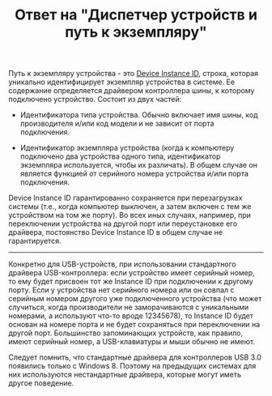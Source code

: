 ﻿---
title: "Ответ на \"Диспетчер устройств и путь к экземпляру\""
se.owner.user_id: 240512
se.owner.display_name: "MSDN.WhiteKnight"
se.owner.link: "https://ru.stackoverflow.com/users/240512/msdn-whiteknight"
se.answer_id: 902766
se.question_id: 891521
se.post_type: answer
se.score: 1
se.is_accepted: False
---
<p>Путь к экземпляру устройства - это <a href="https://docs.microsoft.com/en-us/windows-hardware/drivers/install/device-instance-ids" rel="nofollow noreferrer">Device Instance ID</a>, строка, которая уникально идентифицирует экземпляр устройства в системе. Ее содержание определяется драйвером контроллера шины, к которому подключено устройство. Состоит из двух частей: </p>

<ul>
<li><p>Идентификатора типа устройства. Обычно включает имя шины, код производителя и/или код модели и не зависит от порта подключения.</p></li>
<li><p>Идентификатор экземпляра устройства (когда к компьютеру подключено два устройства одного типа, идентификатор экземпляра используется, чтобы их различать). В общем случае он является функцией от серийного номера устройства и/или порта подключения.</p></li>
</ul>

<p>Device Instance ID гарантированно сохраняется при перезагрузках системы (т.е., когда компьютер выключен, а затем включен с тем же устройством на том же порту). Во всех иных случаях, например, при переключении устройства на другой порт или переустановке его драйвера, постоянство Device Instance ID в общем случае не гарантируется.</p>

<hr>

<p>Конкретно для USB-устройств, при использовании стандартного драйвера USB-контроллера: если устройство имеет серийный номер, то ему будет присвоен тот же Instance ID при подключении к другому порту. Если у устройства нет серийного номера или он совпал с серийным номером другого уже подключенного устройства (что может случиться, когда производители не заморачиваются с уникальными номерами, а используют что-то вроде 12345678), то Instance ID будет основан на номере порта и не будет сохраняться при переключении на другой порт. Большинство запоминающих устройств, как правило, имеют серийный номер, а USB-клавиатуры и мыши обычно не имеют. </p>

<p>Следует помнить, что стандартные драйвера для контроллеров USB 3.0 появились только с Windows 8. Поэтому на предыдущих системах для них используются нестандартные драйвера, которые могут иметь другое поведение.</p>
